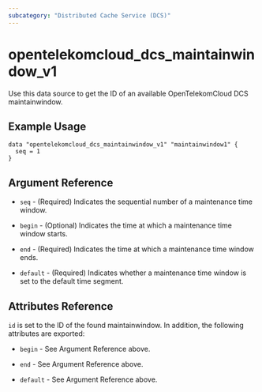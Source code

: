 ```yaml
---
subcategory: "Distributed Cache Service (DCS)"
---
```


# opentelekomcloud_dcs_maintainwindow_v1

Use this data source to get the ID of an available OpenTelekomCloud DCS maintainwindow.

## Example Usage

```hcl
data "opentelekomcloud_dcs_maintainwindow_v1" "maintainwindow1" {
  seq = 1
}
```

## Argument Reference

* `seq` - (Required) Indicates the sequential number of a maintenance time window.

* `begin` - (Optional) Indicates the time at which a maintenance time window starts.

* `end` - (Required) Indicates the time at which a maintenance time window ends.

* `default` - (Required) Indicates whether a maintenance time window is set to the default time segment.

## Attributes Reference

`id` is set to the ID of the found maintainwindow. In addition, the following attributes are exported:

* `begin` - See Argument Reference above.

* `end` - See Argument Reference above.

* `default` - See Argument Reference above.
